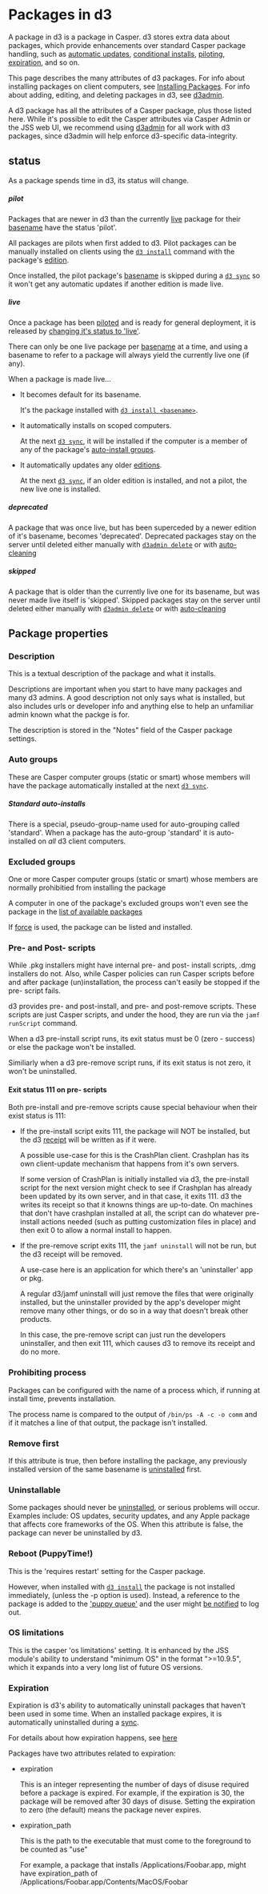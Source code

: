 # Packages in d3

A package in d3 is a package in Casper. d3 stores extra data about packages, which provide enhancements over standard Casper package handling, such as [automatic updates](#sync), [conditional installs](#conditional-installs), [piloting](#piloting), [expiration](#expiration), and so on.

This page describes the many attributes of d3 packages. For info about installing packages on client computers, see [Installing Packages](Client#installing-packages). For info about adding, editing, and deleting packages in d3, see [d3admin](Admin#d3admin).

A d3 package has all the attributes of a Casper package, plus those listed here. While it's possible to edit the Casper attributes via Casper Admin or the JSS web UI, we recommend using [d3admin](#d3admin) for all work with d3 packages, since d3admin will help enforce d3-specific data-integrity. 

## status
As a package spends time in d3, its status will change.

##### pilot

Packages that are newer in d3 than the currently [live](#live) package for their [basename](home#basename) have the status 'pilot'.

All packages are pilots when first added to d3. Pilot packages can be manually installed on clients using the [`d3 install`](Client#piloting) command with the package's [edition](home#edition). 

Once installed, the pilot package's [basename](home#basename) is skipped during a [`d3 sync`](Client#syncing) so it won't get any automatic updates if another edition is made live. 

##### live

Once a package has been [piloted](Client#piloting) and is ready for general deployment, it is released by [changing it's status to 'live'](Admin#make-live).
  
There can only be one live package per [basename](home#basename) at a time, and using a basename to refer to a package will always yield the currently live one (if any).

When a package is made live...

  * It becomes default for its basename.
    
    It's the package installed with [`d3 install <basename>`](Client#installing-packages).
    
  * It automatically installs on scoped computers.
    
    At the next [`d3 sync`](Client#syncing), it will be installed if the computer is a member of any of the package's [auto-install groups](#auto-groups).
    
  * It automatically updates any older [editions](home#edition). 

    At the next [`d3 sync`](Client#syncing), if an older edition is installed, and not a pilot, the new live one is installed.
  

##### deprecated

A package that was once live, but has been superceded by a newer edition of it's  basename, becomes 'deprecated'.  Deprecated packages stay on the server until deleted either manually with [`d3admin delete`](Admin#delete) or with [auto-cleaning](Admin#auto-cleaning)

##### skipped

A package that is older than the currently live one for its basename, but was never  made live itself is 'skipped'. Skipped packages stay on the server until deleted either manually with [`d3admin delete`](Admin#delete) or with [auto-cleaning](Admin#auto-cleaning)



## Package properties

### Description

This is a textual description of the package and what it installs. 

Descriptions are important when you start to have many packages and many d3 admins. A good description not only says what is installed, but also includes urls or developer info and anything else to help an unfamiliar admin known what the packge is for.

The description is stored in the "Notes" field of the Casper package settings.

### Auto groups

These are Casper computer groups (static or smart) whose members will have the package automatically installed at the next [`d3 sync`](Client#syncing). 

##### Standard auto-installs

There is a special, pseudo-group-name used for auto-grouping called 'standard'. When a package has the auto-group 'standard' it is auto-installed on _all_ d3 client computers.

### Excluded groups

One or more Casper computer groups (static or smart) whose members are normally prohibitied from installing the package 

A computer in one of the package's excluded groups won't even see the package in the  [list of available packages](Client#getting-info-about-packages) 

If [force](Client#force) is used, the package can be listed and installed.

### Pre- and Post- scripts

While .pkg installers might have internal pre- and post- install scripts, .dmg installers do not.  Also, while Casper policies can run Casper scripts before and after package (un)installation, the process can't easily be stopped if the pre- script fails.

d3 provides pre- and post-install, and pre- and post-remove scripts. These scripts are just Casper scripts, and under the hood, they are run via the `jamf runScript` command.

When a d3 pre-install script runs, its exit status must be 0 (zero - success) or else the package won't be installed.

Similiarly when a d3 pre-remove script runs, if its exit status is not zero, it won't be uninstalled.

#### Exit status 111 on pre- scripts
Both pre-install and pre-remove scripts cause special behaviour when their exist status is 111:

* If the pre-install script exits 111, the package will NOT be installed, but the d3 [receipt](Receipts) will be written as if it were.

  A possible use-case for this is the CrashPlan client. Crashplan has its own client-update mechanism that happens from it's own servers.
  
  If some version of CrashPlan is initially installed via d3, the pre-install script for the next version might check to see if Crashplan has already been updated by its own server, and in that case, it exits 111. d3 the writes its receipt so that it knowns things are up-to-date. On machines that don't have crashplan installed at all, the script can do whatever pre-install actions needed  (such as putting customization files in place) and then exit 0 to allow a normal install to happen.

* If the pre-remove script exits 111, the `jamf uninstall` will not be run, but the d3 receipt will be removed.

  A use-case here is an application for which  there's an 'uninstaller' app or pkg.
  
  A regular d3/jamf uninstall will just remove the files that were originally installed, but the uninstaller provided by the app's developer might remove many other things, or do so in a way that doesn't break other products.
  
  In this case, the pre-remove script can just run the developers uninstaller, and then exit 111, which causes d3 to remove its receipt and do no more.


### Prohibiting process

Packages can be configured with the name of a process which, if running at install time, prevents installation.

The process name is compared to the output of `/bin/ps -A -c -o comm` and if it matches a line of that output, the package isn't installed.


### Remove first

If this attribute is true, then before installing the package, any previously installed version of the same basename is [uninstalled](Client#uninstalling) first. 

### Uninstallable

Some packages should never be [uninstalled](Client#uninstalling), or serious problems will occur. Examples include: OS updates, security updates, and any Apple package that affects core frameworks of the OS. When this attribute is false, the package can never be uninstalled by d3.


### Reboot (PuppyTime!)

This is the 'requires restart' setting for the Casper package. 

However, when installed with [`d3 install`](Client#installing-packages) the package is not installed immediately, (unless the -p option is used). Instead, a reference to the package is added to the ['puppy queue'](Client#puppytime) and the user might [be notified](Configuration#policies-and-scripts-used-by-d3) to log out. 

### OS limitations

This is the casper 'os limitations' setting. It is enhanced by the JSS module's ability to understand "minimum OS" in the format ">=10.9.5", which it expands into a very long list of future OS versions. 


### Expiration

Expiration is d3's ability to automatically uninstall packages that haven't been used in some time. When an installed package expires, it is automatically uninstalled during a [sync](Client#syncing).

For details about how expiration happens, see [here](Client#expiration)

Packages have two attributes related to expiration:

* expiration

  This is an integer representing the number of days of disuse required before a package is expired. For example, if the expiration is 30, the package will be removed after 30 days of disuse. Setting the expiration to zero (the default) means the package never expires.

* expiration_path

  This is the path to the executable that must come to the foreground to be counted as "use"

  For example, a package that installs /Applications/Foobar.app, might have  expiration_path of /Applications/Foobar.app/Contents/MacOS/Foobar

